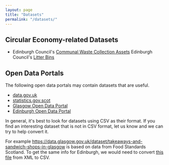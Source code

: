 ```yaml
---
layout: page
title: "Datasets"
permalink: "/datasets/"
---
```


## Circular Economy-related Datasets

* Edinburgh Council's [Communal Waste Collection Assets](https://data.edinburghopendata.info/dataset/communal-waste-collection-assets)
Edinburgh Council's [Litter Bins](https://data.edinburghopendata.info/dataset/litter-bins0515v)

## Open Data Portals

The following open data portals may contain datasets that are useful.

* [data.gov.uk](https://data.gov.uk/data/search)
* [statistics.gov.scot](http://statistics.gov.scot)
* [Glasgow Open Data Portal](https://data.glasgow.gov.uk/dataset)
* [Edinburgh Open Data Portal](http://data.edinburghopendata.info/dataset)

In general, it's best to look for datasets using CSV as their format. If you find an interesting dataset that is not in CSV format, let us know and we can try to help convert it.

For example <https://data.glasgow.gov.uk/dataset/takeaways-and-sandwich-shops-in-glasgow> is based on data from Food Standards Scotland. To get the same info for Edinburgh, we would need to convert [this file](http://ratings.food.gov.uk/OpenDataFiles/FHRS773en-GB.xml) from XML to CSV.



